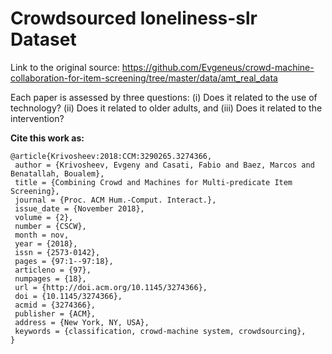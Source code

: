 # Crowdsourced loneliness-slr Dataset

Link to the original source: https://github.com/Evgeneus/crowd-machine-collaboration-for-item-screening/tree/master/data/amt_real_data

Each paper is assessed by three questions: (i) Does it related to the use of technology? (ii) Does it related to older adults, and (iii)  Does it related to the intervention?

**Cite this work as:**

```
@article{Krivosheev:2018:CCM:3290265.3274366,
 author = {Krivosheev, Evgeny and Casati, Fabio and Baez, Marcos and Benatallah, Boualem},
 title = {Combining Crowd and Machines for Multi-predicate Item Screening},
 journal = {Proc. ACM Hum.-Comput. Interact.},
 issue_date = {November 2018},
 volume = {2},
 number = {CSCW},
 month = nov,
 year = {2018},
 issn = {2573-0142},
 pages = {97:1--97:18},
 articleno = {97},
 numpages = {18},
 url = {http://doi.acm.org/10.1145/3274366},
 doi = {10.1145/3274366},
 acmid = {3274366},
 publisher = {ACM},
 address = {New York, NY, USA},
 keywords = {classification, crowd-machine system, crowdsourcing},
} 
```